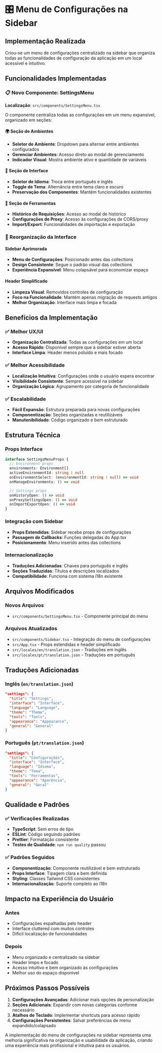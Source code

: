# 🎛️ Menu de Configurações na Sidebar

## Implementação Realizada

Criou-se um menu de configurações centralizado na sidebar que organiza todas as funcionalidades de configuração da aplicação em um local acessível e intuitivo.

## Funcionalidades Implementadas

### 📋 Novo Componente: SettingsMenu

**Localização**: `src/components/SettingsMenu.tsx`

O componente centraliza todas as configurações em um menu expansível, organizado em seções:

#### 🌍 Seção de Ambientes

- **Seletor de Ambiente**: Dropdown para alternar entre ambientes configurados
- **Gerenciar Ambientes**: Acesso direto ao modal de gerenciamento
- **Indicador Visual**: Mostra ambiente ativo e quantidade de variáveis

#### 🎨 Seção de Interface

- **Seletor de Idioma**: Troca entre português e inglês
- **Toggle de Tema**: Alternância entre tema claro e escuro
- **Preservação dos Componentes**: Mantém funcionalidades existentes

#### 🔧 Seção de Ferramentas

- **Histórico de Requisições**: Acesso ao modal de histórico
- **Configurações de Proxy**: Acesso às configurações de CORS/proxy
- **Import/Export**: Funcionalidades de importação e exportação

### 🔄 Reorganização da Interface

#### Sidebar Aprimorada

- **Menu de Configurações**: Posicionado antes das collections
- **Design Consistente**: Segue o padrão visual das collections
- **Experiência Expansível**: Menu colapsável para economizar espaço

#### Header Simplificado

- **Limpeza Visual**: Removidos controles de configuração
- **Foco na Funcionalidade**: Mantém apenas migração de requests antigos
- **Melhor Organização**: Interface mais limpa e focada

## Benefícios da Implementação

### ✅ Melhor UX/UI

- **Organização Centralizada**: Todas as configurações em um local
- **Acesso Rápido**: Disponível sempre que a sidebar estiver aberta
- **Interface Limpa**: Header menos poluído e mais focado

### ✅ Melhor Acessibilidade

- **Localização Intuitiva**: Configurações onde o usuário espera encontrar
- **Visibilidade Consistente**: Sempre acessível na sidebar
- **Organização Lógica**: Agrupamento por categoria de funcionalidade

### ✅ Escalabilidade

- **Fácil Expansão**: Estrutura preparada para novas configurações
- **Componentização**: Seções organizadas e reutilizáveis
- **Manutenibilidade**: Código organizado e bem estruturado

## Estrutura Técnica

### Props Interface

```typescript
interface SettingsMenuProps {
  // Environment props
  environments: Environment[]
  activeEnvironmentId: string | null
  onEnvironmentSelect: (environmentId: string | null) => void
  onManageEnvironments: () => void

  // Settings props
  onHistoryOpen: () => void
  onProxySettingsOpen: () => void
  onImportExportOpen: () => void
}
```

### Integração com Sidebar

- **Props Estendidas**: Sidebar recebe props de configurações
- **Passagem de Callbacks**: Funções delegadas do App.tsx
- **Posicionamento**: Menu inserido antes das collections

### Internacionalização

- **Traduções Adicionadas**: Chaves para português e inglês
- **Seções Traduzidas**: Títulos e descrições localizados
- **Compatibilidade**: Funciona com sistema i18n existente

## Arquivos Modificados

### Novos Arquivos

- `src/components/SettingsMenu.tsx` - Componente principal do menu

### Arquivos Atualizados

- `src/components/Sidebar.tsx` - Integração do menu de configurações
- `src/App.tsx` - Props estendidas e header simplificado
- `src/locales/en/translation.json` - Traduções em inglês
- `src/locales/pt/translation.json` - Traduções em português

## Traduções Adicionadas

### Inglês (`en/translation.json`)

```json
"settings": {
  "title": "Settings",
  "interface": "Interface",
  "language": "Language",
  "theme": "Theme",
  "tools": "Tools",
  "appearance": "Appearance",
  "general": "General"
}
```

### Português (`pt/translation.json`)

```json
"settings": {
  "title": "Configurações",
  "interface": "Interface",
  "language": "Idioma",
  "theme": "Tema",
  "tools": "Ferramentas",
  "appearance": "Aparência",
  "general": "Geral"
}
```

## Qualidade e Padrões

### ✅ Verificações Realizadas

- **TypeScript**: Sem erros de tipo
- **ESLint**: Código seguindo padrões
- **Prettier**: Formatação consistente
- **Testes de Qualidade**: `npm run quality` passou

### ✅ Padrões Seguidos

- **Componentização**: Componente reutilizável e bem estruturado
- **Props Interface**: Tipagem clara e bem definida
- **Styling**: Classes Tailwind CSS consistentes
- **Internacionalização**: Suporte completo ao i18n

## Impacto na Experiência do Usuário

### Antes

- Configurações espalhadas pelo header
- Interface cluttered com muitos controles
- Difícil localização de funcionalidades

### Depois

- Menu organizado e centralizado na sidebar
- Header limpo e focado
- Acesso intuitivo e bem organizado às configurações
- Melhor uso do espaço disponível

## Próximos Passos Possíveis

1. **Configurações Avançadas**: Adicionar mais opções de personalização
2. **Seções Adicionais**: Expandir com novas categorias conforme necessário
3. **Atalhos de Teclado**: Implementar shortcuts para acesso rápido
4. **Configurações Persistentes**: Salvar preferências de menu expandido/colapsado

A implementação do menu de configurações na sidebar representa uma melhoria significativa na organização e usabilidade da aplicação, criando uma experiência mais profissional e intuitiva para os usuários.
